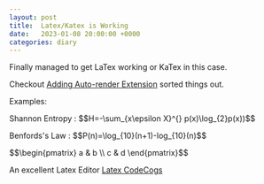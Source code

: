 ```yaml
---
layout: post
title:  Latex/Katex is Working
date:   2023-01-08 20:00:00 +0000
categories: diary
---
```


Finally managed to get LaTex working or KaTex in this case. 

Checkout <a href="https://katex.org/docs/autorender.html">Adding Auto-render Extension</a> sorted things out.

Examples:

<p>
Shannon Entropy : $$H=-\sum_{x\epsilon X}^{} p(x)\log_{2}p(x))$$
</p>


<p>
Benfords's Law : $$P(n)=\log_{10}(n+1)-log_{10}(n)$$
</p>

</p>
$$\begin{pmatrix}
   a & b \\
   c & d
\end{pmatrix}$$
</p>

<p>An excellent Latex Editor <a href="https://latex.codecogs.com/eqneditor/editor.php">Latex CodeCogs</a></p>
